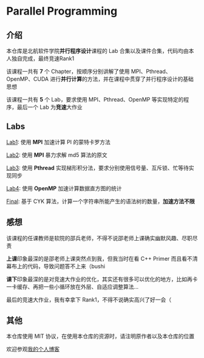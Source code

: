 # Parallel Programming

## 介绍

本仓库是北航软件学院**并行程序设计**课程的 Lab 合集以及课件合集，代码均由本人独自完成，最终竞速Rank1

该课程一共有 **7** 个 Chapter，按顺序分别讲解了使用 MPI、Pthread、OpenMP、CUDA 进行**并行计算**的方法，并在课程中贯穿了并行程序设计的基础思想

该课程一共有 **5** 个 Lab，要求使用 MPI、Pthread、OpenMP 等实现特定的程序，最后一个 Lab 为**竞速**大作业

## Labs

[Lab1](./lab1/lab1.md): 使用 **MPI** 加速计算 PI 的蒙特卡罗方法

[Lab2](./lab2/lab2.md): 使用 **MPI** 暴力求解 md5 算法的原文

[Lab3](./lab3/lab3.md): 使用 **Pthread** 实现梯形积分法，要求分别使用信号量、互斥锁、忙等待实现同步

[Lab4](./lab4/lab4.md): 使用 **OpenMP** 加速计算数据直方图的统计

[Final](./final/final.md): 基于 CYK 算法，计算一个字符串所能产生的语法树的数量，**加速方法不限**

## 感想

该课程的任课教师是软院的邵兵老师，不得不说邵老师上课确实幽默风趣、尽职尽责

**上课**印象最深的是邵老师上课突然点到我，但我当时在看 C++ Primer 而且看不清幕布上的代码，导致问题答不上来（bushi

**课下**印象最深的是对竞速大作业的优化，其实还有很多可以优化的地方，比如再卡一卡缓存、再把一些小循环放在外层、自适应调整算法...

最后的竞速大作业，我有幸拿下 Rank1，不得不说确实高兴了好一会（

## 其他

本仓库使用 MIT 协议，在使用本仓库的资源时，请注明原作者以及本仓库的位置

欢迎参观[我的个人博客](https://matrix53.github.io)
